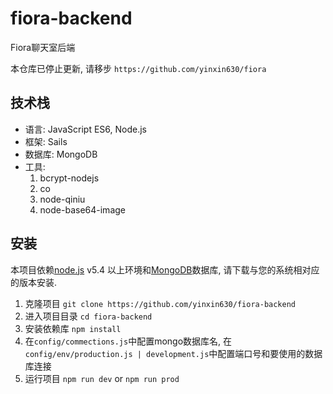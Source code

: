 # fiora-backend

Fiora聊天室后端

本仓库已停止更新, 请移步 `https://github.com/yinxin630/fiora`

## 技术栈

* 语言: JavaScript ES6, Node.js
* 框架: Sails
* 数据库: MongoDB
* 工具:   
    1. bcrypt-nodejs
    2. co
    3. node-qiniu
    4. node-base64-image
    
## 安装

本项目依赖[node.js](http://npm.taobao.org/mirrors/node) v5.4 以上环境和[MongoDB](https://www.mongodb.org/downloads#production)数据库, 请下载与您的系统相对应的版本安装.  

1. 克隆项目 `git clone https://github.com/yinxin630/fiora-backend`
2. 进入项目目录 `cd fiora-backend`
3. 安装依赖库 `npm install`
4. 在`config/commections.js`中配置mongo数据库名, 在`config/env/production.js | development.js`中配置端口号和要使用的数据库连接
5. 运行项目 `npm run dev` or `npm run prod`